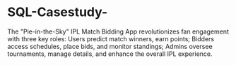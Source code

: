 # SQL-Casestudy-
The "Pie-in-the-Sky" IPL Match Bidding App revolutionizes fan engagement with three key roles: Users predict match winners, earn points; Bidders access schedules, place bids, and monitor standings; Admins oversee tournaments, manage details, and enhance the overall IPL experience.
